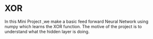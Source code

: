 # XOR

In this Mini Project ,we make a basic feed forward Neural Network using numpy which learns the XOR function.
The motive of the project is to understand what the hidden layer is doing.

